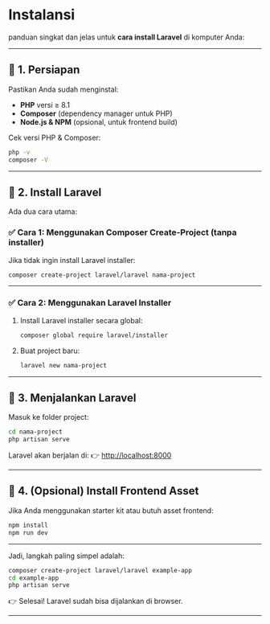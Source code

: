 # Instalansi
panduan singkat dan jelas untuk **cara install Laravel** di komputer Anda:

---

## 🔧 1. Persiapan

Pastikan Anda sudah menginstal:

* **PHP** versi ≥ 8.1
* **Composer** (dependency manager untuk PHP)
* **Node.js & NPM** (opsional, untuk frontend build)

Cek versi PHP & Composer:

```bash
php -v
composer -V
```

---

## 📌 2. Install Laravel

Ada dua cara utama:

### ✅ Cara 1: Menggunakan Composer Create-Project (tanpa installer)

Jika tidak ingin install Laravel installer:

```bash
composer create-project laravel/laravel nama-project
```

---

### ✅ Cara 2: Menggunakan Laravel Installer

1. Install Laravel installer secara global:

   ```bash
   composer global require laravel/installer
   ```
2. Buat project baru:

   ```bash
   laravel new nama-project
   ```

---



## 🚀 3. Menjalankan Laravel

Masuk ke folder project:

```bash
cd nama-project
php artisan serve
```

Laravel akan berjalan di:
👉 [http://localhost:8000](http://localhost:8000)

---

## 📌 4. (Opsional) Install Frontend Asset

Jika Anda menggunakan starter kit atau butuh asset frontend:

```bash
npm install
npm run dev
```

---

Jadi, langkah paling simpel adalah:

```bash
composer create-project laravel/laravel example-app
cd example-app
php artisan serve
```

👉 Selesai! Laravel sudah bisa dijalankan di browser.

---

